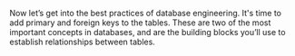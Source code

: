 Now let’s get into the best practices of database engineering. It's time to add primary and foreign keys to the tables. These are two of the most important concepts in databases, and are the building blocks you’ll use to establish relationships between tables.
